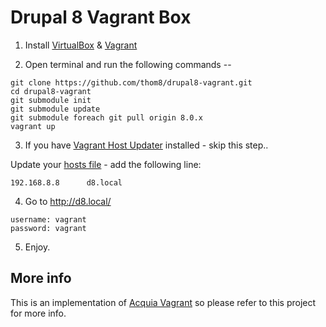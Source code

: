 # Drupal 8 Vagrant Box

  1. Install [VirtualBox](https://www.virtualbox.org/wiki/Downloads) & [Vagrant](https://www.vagrantup.com/downloads.html)

  2. Open terminal and run the following commands --

  ```
  git clone https://github.com/thom8/drupal8-vagrant.git
  cd drupal8-vagrant
  git submodule init
  git submodule update
  git submodule foreach git pull origin 8.0.x
  vagrant up
  ```

  3. If you have [Vagrant Host Updater](https://github.com/cogitatio/vagrant-hostsupdater) installed - skip this step..

  Update your [hosts file](http://www.howtogeek.com/howto/27350/beginner-geek-how-to-edit-your-hosts-file/) - add the following line:

  ```
  192.168.8.8      d8.local
  ```

  4. Go to http://d8.local/

  ```
  username: vagrant
  password: vagrant
  ```

  5. Enjoy.

## More info

This is an implementation of [Acquia Vagrant](https://github.com/thom8/acquia-vagrant) so please refer to this project for more info.